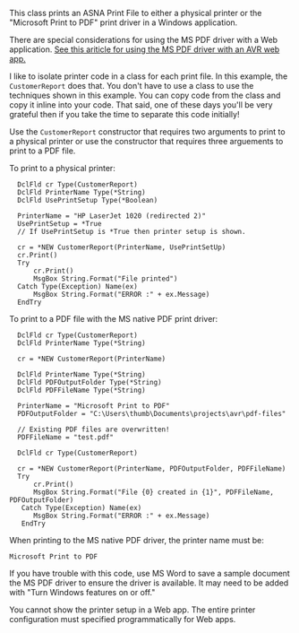 This class prints an ASNA Print File to either a physical printer 
or the "Microsoft Print to PDF" print driver in a Windows application. 

There are special considerations for using the MS PDF driver with a 
Web application. [See this ariticle for using the MS PDF driver 
with an AVR web app.](https://www.asna.com/en/kb/windows-native-pdf-driver)

I like to isolate printer code in a class for each print file. In this example, the 
`CustomerReport` does that. You don't have to use a class to use the techniques 
shown in this example. You can copy code from the class and copy it inline 
into your code. That said, one of these days you'll be very grateful then if you 
take the time to separate this code initially! 
 
Use the `CustomerReport` constructor that requires two arguments to print to a physical 
printer or use the constructor that requires three arguements to print
to a PDF file. 
                                                                                          
To print to a physical printer:

```
  DclFld cr Type(CustomerReport) 	
  DclFld PrinterName Type(*String) 
  DclFld UsePrintSetup Type(*Boolean) 
 
  PrinterName = "HP LaserJet 1020 (redirected 2)"
  UsePrintSetup = *True 
  // If UsePrintSetup is *True then printer setup is shown.

  cr = *NEW CustomerReport(PrinterName, UsePrintSetUp) 
  cr.Print()
  Try 
      cr.Print()
      MsgBox String.Format("File printed") 
  Catch Type(Exception) Name(ex)
	  MsgBox String.Format("ERROR :" + ex.Message) 
  EndTry 
```   

To print to a PDF file with the MS native PDF print driver:

```
  DclFld cr Type(CustomerReport) 	
  DclFld PrinterName Type(*String) 

  cr = *NEW CustomerReport(PrinterName) 

  DclFld PrinterName Type(*String) 
  DclFld PDFOutputFolder Type(*String) 
  DclFld PDFFileName Type(*String) 
  
  PrinterName = "Microsoft Print to PDF"
  PDFOutputFolder = "C:\Users\thumb\Documents\projects\avr\pdf-files"

  // Existing PDF files are overwritten! 
  PDFFileName = "test.pdf"

  DclFld cr Type(CustomerReport) 	
		
  cr = *NEW CustomerReport(PrinterName, PDFOutputFolder, PDFFileName) 
  Try 
      cr.Print()
      MsgBox String.Format("File {0} created in {1}", PDFFileName, PDFOutputFolder) 
   Catch Type(Exception) Name(ex)
      MsgBox String.Format("ERROR :" + ex.Message) 
   EndTry 
```   

When printing to the MS native PDF driver, the printer name
must be:

    Microsoft Print to PDF

If you have trouble with this code, use MS Word to save a sample document 
the MS PDF driver to ensure the driver is available. It may need
to be added with "Turn Windows features on or off."

You cannot show the printer setup in a Web app. The entire printer configuration must 
specified programmatically for Web apps. 